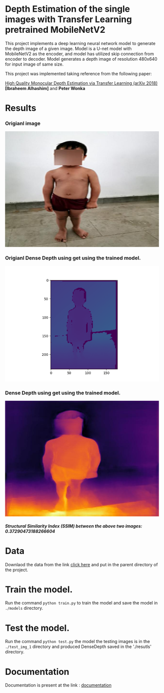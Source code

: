 # Depth Estimation of the single images with Transfer Learning pretrained MobileNetV2

This project implements a deep learning neural network model to generate the depth image of a given image.
Model is a U-net model with MobileNetV2 as the encoder, and model has utilized skip connection from encoder to decoder.
Model generates a depth image of resolution 480x640 for input image of same size.


This project was implemented taking reference from the following paper: 

[High Quality Monocular Depth Estimation via Transfer Learning (arXiv 2018)](https://arxiv.org/abs/1812.11941)
**[Ibraheem Alhashim]** and **Peter Wonka** 

# Results 
### Origianl image 
![Project](results/0_image.jpg) 

### Origianl Dense Depth using get using the trained model.
![Project](original_depth/depth0.png) 

### Dense Depth using get using the trained model.
![Project](results/0_depth.jpg)  

##### Structural Similarity Index (SSIM) between the above two images: 0.37290473188266604
# Data 
Downlaod the data from the link [click here](www.google.com) and put in the parent directory of the project. 

# Train the model. 

Run the command `python train.py` to train the model and save the model in `./models` directory. 

# Test the model.
Run the command `python test.py` the model the testing images is in the `./test_img_1` directory and produced DenseDepth saved in the './resutls' directory. 

# Documentation 
Documentation is present at the link : [documentation](https://vikash9899.github.io/depth_estimation/)


















































